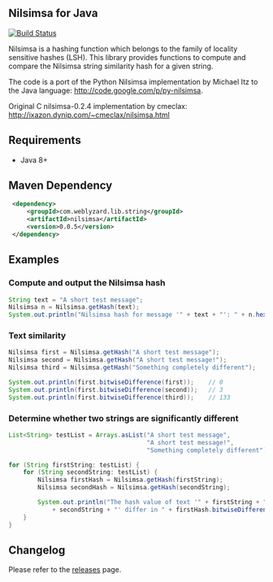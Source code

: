 ## Nilsimsa for Java
[![Build Status](https://www.travis-ci.org/weblyzard/nilsimsa.png?branch=master)](https://www.travis-ci.org/weblyzard/nilsimsa)


Nilsimsa is a hashing function which belongs to the family of locality sensitive hashes (LSH). This library provides functions to compute and compare the Nilsimsa string similarity hash for a given string.
 
The code is a port of the Python Nilsimsa implementation by Michael Itz to the Java language:
  http://code.google.com/p/py-nilsimsa.
 
Original C nilsimsa-0.2.4 implementation by cmeclax:
  http://ixazon.dynip.com/~cmeclax/nilsimsa.html

## Requirements

* Java 8+

## Maven Dependency

```xml
 <dependency>
     <groupId>com.weblyzard.lib.string</groupId>
     <artifactId>nilsimsa</artifactId>
     <version>0.0.5</version>
 </dependency>
```

## Examples

### Compute and output the Nilsimsa hash

```java
String text = "A short test message"; 
Nilsimsa n = Nilsimsa.getHash(text);
System.out.println("Nilsimsa hash for message '" + text + "': " + n.hexdigest());
```
### Text similarity

```java
Nilsimsa first = Nilsimsa.getHash("A short test message");
Nilsimsa second = Nilsimsa.getHash("A short test message!");
Nilsimsa third = Nilsimsa.getHash("Something completely different");

System.out.println(first.bitwiseDifference(first));    // 0
System.out.println(first.bitwiseDifference(second));   // 3
System.out.println(first.bitwiseDifference(third));    // 133
```

### Determine whether two strings are significantly different

```java
List<String> testList = Arrays.asList("A short test message", 
                                      "A short test message!", 
                                      "Something completely different");

for (String firstString: testList) {
    for (String secondString: testList) {
        Nilsimsa firstHash = Nilsimsa.getHash(firstString);
        Nilsimsa secondHash = Nilsimsa.getHash(secondString);

        System.out.println("The hash value of text '" + firstString + "' and '" 
            + secondString + "' differ in " + firstHash.bitwiseDifference(secondHash) + " bits.");
    }
}
```

## Changelog
Please refer to the [releases](/weblyzard/nilsimsa/releases) page.

